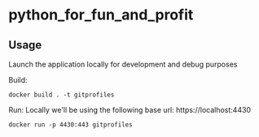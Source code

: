 # python_for_fun_and_profit

## Usage

Launch the application locally for development and debug purposes

Build:

```shell
docker build . -t gitprofiles
```

Run:
Locally we'll be using the following base url: https://localhost:4430

```shell
docker run -p 4430:443 gitprofiles
```